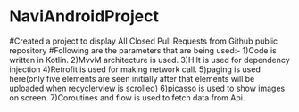 # NaviAndroidProject
#Created a project to display All Closed Pull Requests from Github public repository
#Following are the parameters that are being used:-
  1)Code is written in Kotlin.
  2)MvvM architecture is used.
  3)Hilt is used for dependency injection
  4)Retrofit is used for making network call.
  5)paging is used here(only five elements are seen initially after that elements will be uploaded when recyclerview is scrolled)
  6)picasso is used to show images on screen.
  7)Coroutines and flow is used to fetch data from Api. 
